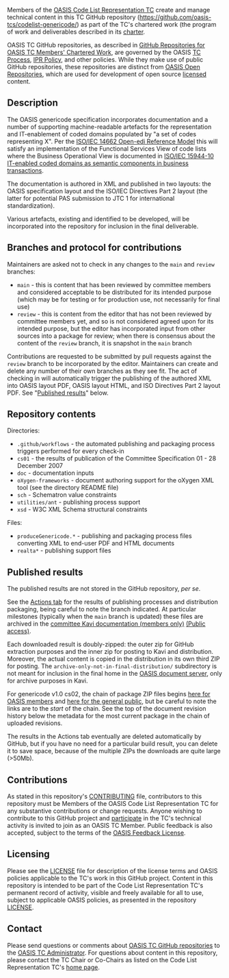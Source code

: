 Members of the [OASIS Code List Representation TC](https://www.oasis-open.org/committees/codelist/) create and manage technical content in this TC GitHub repository (https://github.com/oasis-tcs/codelist-genericode/) as part of the TC's chartered work (the program of work and deliverables described in its [charter](https://www.oasis-open.org/committees/codelist/charter.php).

OASIS TC GitHub repositories, as described in [GitHub Repositories for OASIS TC Members' Chartered Work](https://www.oasis-open.org/resources/tcadmin/github-repositories-for-oasis-tc-members-chartered-work), are governed by the OASIS [TC Process](https://www.oasis-open.org/policies-guidelines/tc-process), [IPR Policy](https://www.oasis-open.org/policies-guidelines/ipr), and other policies. While they make use of public GitHub repositories, these repositories are distinct from [OASIS Open Repositories](https://www.oasis-open.org/resources/open-repositories), which are used for development of open source [licensed](https://www.oasis-open.org/resources/open-repositories/licenses) content.

## Description

The OASIS genericode specification incorporates documentation and a number of supporting machine-readable artefacts for the representation and IT-enablement of coded domains populated by "a set of codes representing X". Per the [ISO/IEC 14662 Open-edi Reference Model](https://standards.iso.org/ittf/PubliclyAvailableStandards/) this will satisfy an implementation of the Functional Services View of code lists where the Business Operational View is documented in [ISO/IEC 15944-10 IT-enabled coded domains as semantic components in business transactions](https://standards.iso.org/ittf/PubliclyAvailableStandards/).

The documentation is authored in XML and published in two layouts: the OASIS specification layout and the ISO/IEC Directives Part 2 layout (the latter for potential PAS submission to JTC 1 for international standardization).

Various artefacts, existing and identified to be developed, will be incorporated into the repository for inclusion in the final deliverable.

## Branches and protocol for contributions

Maintainers are asked not to check in any changes to the `main` and `review` branches:

- `main` - this is content that has been reviewed by committee members and considered acceptable to be distributed for its intended purpose (which may be for testing or for production use, not necessarily for final use)
- `review` - this is content from the editor that has not been reviewed by committee members yet, and so is not considered agreed upon for its intended purpose, but the editor has incorporated input from other sources into a package for review; when there is consensus about the content of the `review` branch, it is snapshot in the `main` branch

Contributions are requested to be submitted by pull requests against the `review` branch to be incorporated by the editor. Maintainers can create and delete any number of their own branches as they see fit. The act of checking in will automatically trigger the publishing of the authored XML into OASIS layout PDF, OASIS layout HTML, and ISO Directives Part 2 layout PDF. See "[Published results](#Published-results)" below.


## Repository contents

Directories:
- `.github/workflows` - the automated publishing and packaging process triggers performed for every check-in
- `cs01` - the results of publication of the Committee Specification 01 - 28 December 2007
- `doc` - documentation inputs
- `oXygen-frameworks` - document authoring support for the oXygen XML tool (see the directory README file)
- `sch` - Schematron value constraints
- `utilities/ant` - publishing process support
- `xsd` - W3C XML Schema structural constraints

Files:
- `produceGenericode.*` - publishing and packaging process files converting XML to end-user PDF and HTML documents
- `realta*` - publishing support files

## Published results

The published results are not stored in the GitHub repository, _per se_.

See the [Actions tab](https://github.com/oasis-tcs/codelist-genericode/actions) for the results of publishing processes and distribution packaging, being careful to note the branch indicated. At particular milestones (typically when the `main` branch is updated) these files are archived in the [committee Kavi documentation (members only)](https://www.oasis-open.org/apps/org/workgroup/codelist/documents.php) [(Public access)](https://www.oasis-open.org/committees/documents.php?wg_abbrev=codelist&show_descriptions=yes).

Each downloaded result is doubly-zipped: the outer zip for GitHub extraction purposes and the inner zip for posting to Kavi and distribution. Moreover, the actual content is copied in the distribution in its own third ZIP for posting. The `archive-only-not-in-final-distribution/` subdirectory is not meant for inclusion in the final home in the [OASIS document server](https://docs.oasis-open.org/codelist), only for archive purposes in Kavi.

For genericode v1.0 cs02, the chain of package ZIP files begins [here for OASIS members](https://www.oasis-open.org/apps/org/workgroup/codelist/document.php?document_id=68158) and [here for the general public](https://www.oasis-open.org/committees/document.php?document_id=68158), but be careful to note the links are to the _start_ of the chain. See the top of the document revision history below the metadata for the most current package in the chain of uploaded revisions.

The results in the Actions tab eventually are deleted automatically by GitHub, but if you have no need for a particular build result, you can delete it to save space, because of the multiple ZIPs the downloads are quite large (>50Mb).

## Contributions

As stated in this repository's [CONTRIBUTING](https://github.com/oasis-tcs/codelist-genericode/blob/master/CONTRIBUTING.md) file, contributors to this repository must be Members of the OASIS Code List Representation TC for any substantive contributions or change requests.  Anyone wishing to contribute to this GitHub project and [participate](https://www.oasis-open.org/join/participation-instructions) in the TC's technical activity is invited to join as an OASIS TC Member. Public feedback is also accepted, subject to the terms of the [OASIS Feedback License](https://www.oasis-open.org/policies-guidelines/ipr#appendixa). 

## Licensing

Please see the [LICENSE](https://github.com/oasis-tcs/codelist-genericode/blob/master/LICENSE.md) file for description of the license terms and OASIS policies applicable to the TC's work in this GitHub project. Content in this repository is intended to be part of the Code List Representation TC's permanent record of activity, visible and freely available for all to use, subject to applicable OASIS policies, as presented in the repository [LICENSE](https://github.com/oasis-tcs/codelist-genericode/blob/master/LICENSE.md). 

## Contact

Please send questions or comments about [OASIS TC GitHub repositories](https://www.oasis-open.org/resources/tcadmin/github-repositories-for-oasis-tc-members-chartered-work) to the [OASIS TC Administrator](mailto:tc-admin@oasis-open.org).  For questions about content in this repository, please contact the TC Chair or Co-Chairs as listed on the Code List Representation TC's [home page](https://www.oasis-open.org/committees/codelist/).
